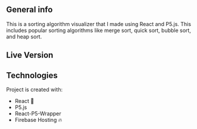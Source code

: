## General info

This is a sorting algorithm visualizer that I made using React and P5.js.
This includes popular sorting algorithms like merge sort, quick sort, bubble sort, and heap sort.

## Live Version

## Technologies

Project is created with:

- React :rocket:
- P5.js
- React-P5-Wrapper
- Firebase Hosting :fire:
